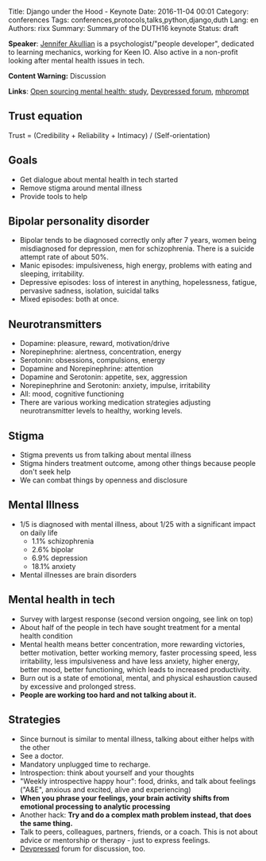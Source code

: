 Title: Django under the Hood - Keynote
Date:   2016-11-04 00:01
Category: conferences
Tags: conferences,protocols,talks,python,django,duth
Lang: en
Authors: rixx
Summary: Summary of the DUTH16 keynote
Status: draft


**Speaker**: [Jennifer Akullian](https://twitter.com/jennyakullian) is a psychologist/"people developer", dedicated to
learning mechanics, working for Keen IO. Also active in a non-profit looking after mental health issues in tech.

**Content Warning:** Discussion 

**Links**: [Open sourcing mental health: study](https://osmihelp.org/research), [Devpressed
forum](http://devpressed.com/), [mhprompt](https://www.mhprompt.org)


## Trust equation

Trust = (Credibility + Reliability + Intimacy) / (Self-orientation)

## Goals

 - Get dialogue about mental health in tech started
 - Remove stigma around mental illness
 - Provide tools to help

## Bipolar personality disorder

 - Bipolar tends to be diagnosed correctly only after 7 years, women being misdiagnosed for depression, men for
   schizophrenia. There is a suicide attempt rate of about 50%.
 - Manic episodes: impulsiveness, high energy, problems with eating and sleeping, irritability.
 - Depressive episodes: loss of interest in anything, hopelessness, fatigue, pervasive sadness, isolation, suicidal
   talks
 - Mixed episodes: both at once.

## Neurotransmitters

 - Dopamine: pleasure, reward, motivation/drive
 - Norepinephrine: alertness, concentration, energy
 - Serotonin: obsessions, compulsions, energy
 - Dopamine and Norepinephrine: attention
 - Dopamine and Serotonin: appetite, sex, aggression
 - Norepinephrine and Serotonin: anxiety, impulse, irritability
 - All: mood, cognitive functioning
 - There are various working medication strategies adjusting neurotransmitter levels to healthy, working levels.

## Stigma

 - Stigma prevents us from talking about mental illness
 - Stigma hinders treatment outcome, among other things because people don't seek help
 - We can combat things by openness and disclosure

## Mental Illness

 - 1/5 is diagnosed with mental illness, about 1/25 with a significant impact on daily life
    - 1.1% schizophrenia
    - 2.6% bipolar
    - 6.9% depression
    - 18.1% anxiety
 - Mental illnesses are brain disorders

## Mental health in tech

 - Survey with largest response (second version ongoing, see link on top)
 - About half of the people in tech have sought treatment for a mental health condition
 - Mental health means better concentration, more rewarding victories, better motivation, better working memory, faster
   processing speed, less irritability, less impulsiveness and have less anxiety, higher energy, better mood, better
   functioning, which leads to increased productivity.
 - Burn out is a state of emotional, mental, and physical eshaustion caused by excessive and prolonged stress.
 - **People are working too hard and not talking about it.**

## Strategies

 - Since burnout is similar to mental illness, talking about either helps with the other
 - See a doctor.
 - Mandatory unplugged time to recharge.
 - Introspection: think about yourself and your thoughts
 - "Weekly introspective happy hour": food, drinks, and talk about feelings ("A&E", anxious and excited, alive and
   experiencing)
 - **When you phrase your feelings, your brain activity shifts from emotional processing to analytic processing**
 - Another hack: **Try and do a complex math problem instead, that does the same thing.**
 - Talk to peers, colleagues, partners, friends, or a coach. This is not about advice or mentorship or therapy - just to
   express feelings.
 - [Devpressed](http://devpressed.com/) forum for discussion, too.
